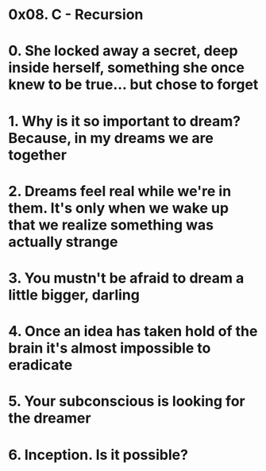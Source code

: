 # 0x08. C - Recursion

# 0. She locked away a secret, deep inside herself, something she once knew to be true... but chose to forget 

# 1. Why is it so important to dream? Because, in my dreams we are together 

# 2. Dreams feel real while we're in them. It's only when we wake up that we realize something was actually strange 

# 3. You mustn't be afraid to dream a little bigger, darling 

# 4. Once an idea has taken hold of the brain it's almost impossible to eradicate 

# 5. Your subconscious is looking for the dreamer 

# 6. Inception. Is it possible? 